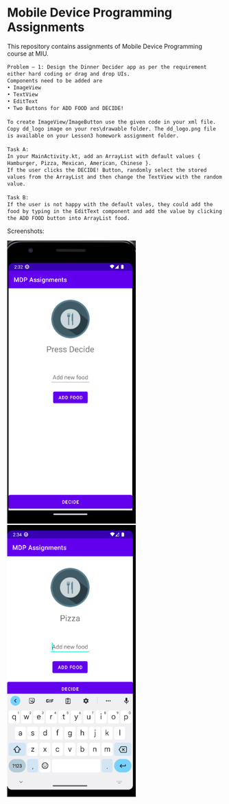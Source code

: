 # Mobile Device Programming Assignments
This repository contains assignments of Mobile Device Programming course at MIU.


```
Problem – 1: Design the Dinner Decider app as per the requirement either hard coding or drag and drop UIs. 
Components need to be added are 
• ImageView
• TextView 
• EditText 
• Two Buttons for ADD FOOD and DECIDE!   

To create ImageView/ImageButton use the given code in your xml file. Copy dd_logo image on your res\drawable folder. The dd_logo.png file is available on your Lesson3 homework assignment folder.

Task A:
In your MainActivity.kt, add an ArrayList with default values { Hamburger, Pizza, Mexican, American, Chinese }.
If the user clicks the DECIDE! Button, randomly select the stored values from the ArrayList and then change the TextView with the random value.

Task B:
If the user is not happy with the default vales, they could add the food by typing in the EditText component and add the value by clicking the ADD FOOD button into ArrayList food.

```


Screenshots:

<p float="left">
  <img src="/ss1.png" width="300"/>
  <img src="/ss2.png" width="300"/> 
</p>
